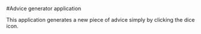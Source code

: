 #Advice generator application

This application generates a new piece of advice simply by clicking the dice icon.
